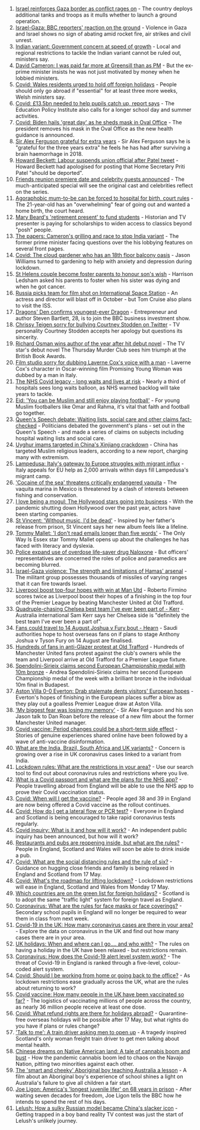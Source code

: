 1. [Israel reinforces Gaza border as conflict rages on](https://www.bbc.co.uk/news/world-middle-east-57097475) - The country deploys additional tanks and troops as it mulls whether to launch a ground operation.
2. [Israel-Gaza: BBC reporters' reaction on the ground](https://www.bbc.co.uk/news/world-middle-east-57108109) - Violence in Gaza and Israel shows no sign of abating amid rocket fire, air strikes and civil unrest.
3. [Indian variant: Government concern at speed of growth](https://www.bbc.co.uk/news/uk-57109660) - Local and regional restrictions to tackle the Indian variant cannot be ruled out, ministers say.
4. [David Cameron: I was paid far more at Greensill than as PM](https://www.bbc.co.uk/news/uk-politics-57104234) - But the ex-prime minister insists he was not just motivated by money when he lobbied ministers.
5. [Covid: Wales residents urged to hold off foreign holidays](https://www.bbc.co.uk/news/uk-wales-57102249) - People should only go abroad if "essential" for at least three more weeks, Welsh ministers say.
6. [Covid: £13.5bn needed to help pupils catch up, report says](https://www.bbc.co.uk/news/uk-england-57091191) - The Education Policy Institute also calls for a longer school day and summer activities.
7. [Covid: Biden hails 'great day' as he sheds mask in Oval Office](https://www.bbc.co.uk/news/world-us-canada-57109039) - The president removes his mask in the Oval Office as the new health guidance is announced.
8. [Sir Alex Ferguson grateful for extra years](https://www.bbc.co.uk/sport/football/57098656) - Sir Alex Ferguson says he is "grateful for the three years extra" he feels he has had after surviving a brain haemorrhage in 2018.
9. [Howard Beckett: Labour suspends union official after Patel tweet](https://www.bbc.co.uk/news/uk-politics-57109007) - Howard Beckett had apologised for posting that Home Secretary Priti Patel "should be deported".
10. [Friends reunion premiere date and celebrity guests announced](https://www.bbc.co.uk/news/entertainment-arts-57109563) - The much-anticipated special will see the original cast and celebrities reflect on the series.
11. [Agoraphobic mum-to-be can be forced to hospital for birth, court rules](https://www.bbc.co.uk/news/uk-57108649) - The 21-year-old has an "overwhelming" fear of going out and wanted a home birth, the court heard.
12. [Mary Beard's 'retirement present' to fund students](https://www.bbc.co.uk/news/education-57102489) - Historian and TV presenter is paying for scholarships to widen access to classics beyond "posh" people.
13. [The papers: Cameron's grilling and race to stop India variant](https://www.bbc.co.uk/news/blogs-the-papers-57109533) - The former prime minister facing questions over the his lobbying features on several front pages.
14. [Covid: The cloud gardener who has an 18th floor balcony oasis](https://www.bbc.co.uk/news/uk-england-manchester-57106688) - Jason Williams turned to gardening to help with anxiety and depression during lockdown.
15. [St Helens couple become foster parents to honour son's wish](https://www.bbc.co.uk/news/uk-england-merseyside-57093938) - Harrison Ledsham asked his parents to foster when his sister was dying and when he got cancer.
16. [Russia picks team for film shot on International Space Station](https://www.bbc.co.uk/news/world-europe-57106618) - An actress and director will blast off in October - but Tom Cruise also plans to visit the ISS.
17. [Dragons' Den confirms youngest-ever Dragon](https://www.bbc.co.uk/news/entertainment-arts-57103198) - Entrepreneur and author Steven Bartlett, 28, is to join the BBC business investment show.
18. [Chrissy Teigen sorry for bullying Courtney Stodden on Twitter](https://www.bbc.co.uk/news/entertainment-arts-57098705) - TV personality Courtney Stodden accepts her apology but questions its sincerity.
19. [Richard Osman wins author of the year after hit debut novel](https://www.bbc.co.uk/news/entertainment-arts-57084973) - The TV star's debut novel The Thursday Murder Club sees him triumph at the British Book Awards.
20. [Film studio sorry for dubbing Laverne Cox's voice with a man](https://www.bbc.co.uk/news/entertainment-arts-57099395) - Laverne Cox's character in Oscar-winning film Promising Young Woman was dubbed by a man in Italy.
21. [The NHS Covid legacy - long waits and lives at risk](https://www.bbc.co.uk/news/health-57092797) - Nearly a third of hospitals sees long waits balloon, as NHS warned backlog will take years to tackle.
22. [Eid: 'You can be Muslim and still enjoy playing football'](https://www.bbc.co.uk/news/newsbeat-57056933) - For young Muslim footballers like Omar and Rahma, it's vital that faith and football go together.
23. [Queen's Speech debate: Waiting lists, social care and other claims fact-checked](https://www.bbc.co.uk/news/57076024) - Politicians debated the government's plans - set out in the Queen's Speech - and made a series of claims on subjects including hospital waiting lists and social care.
24. [Uyghur imams targeted in China's Xinjiang crackdown](https://www.bbc.co.uk/news/world-asia-china-56986057) - China has targeted Muslim religious leaders, according to a new report, charging many with extremism.
25. [Lampedusa: Italy's gateway to Europe struggles with migrant influx](https://www.bbc.co.uk/news/world-europe-57087818) - Italy appeals for EU help as 2,000 arrivals within days fill Lampedusa's migrant camp.
26. ['Cocaine of the sea' threatens critically endangered vaquita](https://www.bbc.co.uk/news/world-latin-america-57070814) - The vaquita marina in Mexico is threatened by a clash of interests between fishing and conservation.
27. [I love being a mogul: The Hollywood stars going into business](https://www.bbc.co.uk/news/business-57069474) - With the pandemic shutting down Hollywood over the past year, actors have been starting companies.
28. [St Vincent: 'Without music, I'd be dead'](https://www.bbc.co.uk/news/entertainment-arts-57026926) - Inspired by her father's release from prison, St Vincent says her new album feels like a lifeline.
29. [Tommy Mallet: 'I don't read emails longer than five words'](https://www.bbc.co.uk/news/education-57074195) - The Only Way Is Essex star Tommy Mallet opens up about the challenges he has faced with literacy and dyslexia.
30. [Police expand use of overdose life-saver drug Naloxone](https://www.bbc.co.uk/news/uk-57094536) - But officers' representatives are concerned the roles of police and paramedics are becoming blurred.
31. [Israel-Gaza violence: The strength and limitations of Hamas' arsenal](https://www.bbc.co.uk/news/world-middle-east-57092245) - The militant group possesses thousands of missiles of varying ranges that it can fire towards Israel.
32. [Liverpool boost top-four hopes with win at Man Utd](https://www.bbc.co.uk/sport/football/56876294) - Roberto Firmino scores twice as Liverpool boost their hopes of a finishing in the top four of the Premier League by beating Manchester United at Old Trafford.
33. [Quadruple-chasing Chelsea best team I've ever been part of - Kerr](https://www.bbc.co.uk/sport/football/57071124) - Australia international Sam Kerr says her Chelsea side is "definitely the best team I've ever been a part of".
34. [Fans could travel to 14 August Joshua v Fury bout - Hearn](https://www.bbc.co.uk/sport/boxing/57106074) - Saudi authorities hope to host overseas fans on if plans to stage Anthony Joshua v Tyson Fury on 14 August are finalised.
35. [Hundreds of fans in anti-Glazer protest at Old Trafford](https://www.bbc.co.uk/sport/football/57106079) - Hundreds of Manchester United fans protest against the club's owners while the team and Liverpool arrive at Old Trafford for a Premier League fixture.
36. [Spendolini-Sirieix claims second European Championship medal with 10m bronze](https://www.bbc.co.uk/sport/diving/57109663) - Andrea Spendolini-Sirieix claims her second European Championship medal of the week with a brilliant bronze in the individual 10m final in Budapest.
37. [Aston Villa 0-0 Everton: Drab stalemate dents visitors' European hopes](https://www.bbc.co.uk/sport/football/55598709) - Everton's hopes of finishing in the European places suffer a blow as they play out a goalless Premier League draw at Aston Villa.
38. ['My biggest fear was losing my memory'](https://www.bbc.co.uk/sport/av/football/57106328) - Sir Alex Ferguson and his son Jason talk to Dan Roan before the release of a new film about the former Manchester United manager.
39. [Covid vaccine: Period changes could be a short-term side effect](https://www.bbc.co.uk/news/health-56901353) - Stories of genuine experiences shared online have been followed by a wave of anti-vaccine disinformation.
40. [What are the India, Brazil, South Africa and UK variants?](https://www.bbc.co.uk/news/health-55659820) - Concern is growing over a rise in UK coronavirus cases linked to a variant from India.
41. [Lockdown rules: What are the restrictions in your area?](https://www.bbc.co.uk/news/uk-54373904) - Use our search tool to find out about coronavirus rules and restrictions where you live.
42. [What is a Covid passport and what are the plans for the NHS app?](https://www.bbc.co.uk/news/explainers-55718553) - People travelling abroad from England will be able to use the NHS app to prove their Covid vaccination status.
43. [Covid: When will I get the vaccine?](https://www.bbc.co.uk/news/health-55045639) - People aged 38 and 39 in England are now being offered a Covid vaccine as the rollout continues.
44. [Covid: How do I get a lateral flow or PCR test?](https://www.bbc.co.uk/news/health-51943612) - Everyone in England and Scotland is being encouraged to take rapid coronavirus tests regularly.
45. [Covid inquiry: What is it and how will it work?](https://www.bbc.co.uk/news/explainers-57085964) - An independent public inquiry has been announced, but how will it work?
46. [Restaurants and pubs are reopening inside, but what are the rules?](https://www.bbc.co.uk/news/business-52977388) - People in England, Scotland and Wales will soon be able to drink inside a pub.
47. [Covid: What are the social distancing rules and the rule of six?](https://www.bbc.co.uk/news/uk-51506729) - Guidance on hugging close friends and family is being relaxed in England and Scotland from 17 May.
48. [Covid: What's the roadmap for lifting lockdown?](https://www.bbc.co.uk/news/explainers-52530518) - Lockdown restrictions will ease in England, Scotland and Wales from Monday 17 May.
49. [Which countries are on the green list for foreign holidays?](https://www.bbc.co.uk/news/explainers-52544307) - Scotland is to adopt the same "traffic light" system for foreign travel as England.
50. [Coronavirus: What are the rules for face masks or face coverings?](https://www.bbc.co.uk/news/health-51205344) - Secondary school pupils in England will no longer be required to wear them in class from next week.
51. [Covid-19 in the UK: How many coronavirus cases are there in your area?](https://www.bbc.co.uk/news/uk-51768274) - Explore the data on coronavirus in the UK and find out how many cases there are in your area.
52. [UK holidays: When and where can I go.... and who with?](https://www.bbc.co.uk/news/explainers-52646738) - The rules on having a holiday in the UK have been relaxed - but restrictions remain.
53. [Coronavirus: How does the Covid-19 alert level system work?](https://www.bbc.co.uk/news/explainers-52634739) - The threat of Covid-19 in England is ranked through a five-level, colour-coded alert system.
54. [Covid: Should I be working from home or going back to the office?](https://www.bbc.co.uk/news/business-52567567) - As lockdown restrictions ease gradually across the UK, what are the rules about returning to work?
55. [Covid vaccine: How many people in the UK have been vaccinated so far?](https://www.bbc.co.uk/news/health-55274833) - The logistics of vaccinating millions of people across the country, as nearly 36 million people receive at least one dose.
56. [Covid: What refund rights are there for holidays abroad?](https://www.bbc.co.uk/news/business-51615412) - Quarantine-free overseas holidays will be possible after 17 May, but what rights do you have if plans or rules change?
57. ['Talk to me': A train driver asking men to open up](https://www.bbc.co.uk/news/stories-57060971) - A tragedy inspired Scotland's only woman freight train driver to get men talking about mental health.
58. [Chinese dreams on Native American land: A tale of cannabis boom and bust](https://www.bbc.co.uk/news/world-us-canada-56835897) - How the pandemic cannabis boom led to chaos on the Navajo Nation, pitting two minorities against each other.
59. [The 'smart and cheeky' Aboriginal boy teaching Australia a lesson](https://www.bbc.co.uk/news/stories-56544429) - A film about an Aboriginal boy's experience of school shines a light on Australia's failure to give all children a fair start.
60. [Joe Ligon: America's 'longest juvenile lifer' on 68 years in prison](https://www.bbc.co.uk/news/world-us-canada-57022924) - After waiting seven decades for freedom, Joe Ligon tells the BBC how he intends to spend the rest of his days.
61. [Lelush: How a sulky Russian model became China's slacker icon](https://www.bbc.co.uk/news/world-asia-china-56967923) - Getting trapped in a boy band reality TV contest was just the start of Lelush's unlikely journey.
